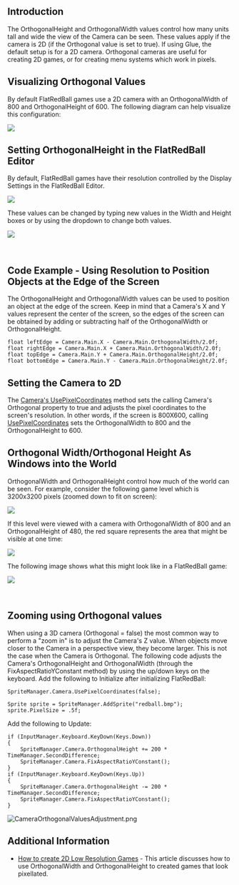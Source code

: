 ## Introduction

The OrthogonalHeight and OrthogonalWidth values control how many units tall and wide the view of the Camera can be seen. These values apply if the camera is 2D (if the Orthogonal value is set to true). If using Glue, the default setup is for a 2D camera. Orthogonal cameras are useful for creating 2D games, or for creating menu systems which work in pixels.

## Visualizing Orthogonal Values

By default FlatRedBall games use a 2D camera with an OrthogonalWidth of 800 and OrthogonalHeight of 600. The following diagram can help visualize this configuration:

![](/media/2021-02-img_603417874d630.png)

## Setting OrthogonalHeight in the FlatRedBall Editor

By default, FlatRedBall games have their resolution controlled by the Display Settings in the FlatRedBall Editor.

![](/media/2022-10-img_635af2e509d7c.png)

These values can be changed by typing new values in the Width and Height boxes or by using the dropdown to change both values.

![](/media/2022-10-img_635af318149de.png)

 

## Code Example - Using Resolution to Position Objects at the Edge of the Screen

The OrthogonalHeight and OrthogonalWidth values can be used to position an object at the edge of the screen. Keep in mind that a Camera's X and Y values represent the center of the screen, so the edges of the screen can be obtained by adding or subtracting half of the OrthogonalWidth or OrthogonalHeight.

``` lang:c#
float leftEdge = Camera.Main.X - Camera.Main.OrthogonalWidth/2.0f;
float rightEdge = Camera.Main.X + Camera.Main.OrthogonalWidth/2.0f;
float topEdge = Camera.Main.Y + Camera.Main.OrthogonalHeight/2.0f;
float bottomEdge = Camera.Main.Y - Camera.Main.OrthogonalHeight/2.0f;
```

## Setting the Camera to 2D

The [Camera's UsePixelCoordinates](/frb/docs/index.php?title=FlatRedBall.Camera.UsePixelCoordinates "FlatRedBall.Camera.UsePixelCoordinates") method sets the calling Camera's Orthogonal property to true and adjusts the pixel coordinates to the screen's resolution. In other words, if the screen is 800X600, calling [UsePixelCoordinates](/frb/docs/index.php?title=FlatRedBall.Camera.UsePixelCoordinates "FlatRedBall.Camera.UsePixelCoordinates") sets the OrthogonalWidth to 800 and the OrthogonalHeight to 600.

## Orthogonal Width/Orthogonal Height As Windows into the World

OrthogonalWidth and OrthogonalHeight control how much of the world can be seen. For example, consider the following game level which is 3200x3200 pixels (zoomed down to fit on screen):

![](/media/2017-07-img_5957200489213.png)

If this level were viewed with a camera with OrthogonalWidth of 800 and an OrthogonalHeight of 480, the red square represents the area that might be visible at one time:

![](/media/2017-07-img_5957212b70f7c.png)

The following image shows what this might look like in a FlatRedBall game:

![](/media/2017-07-img_595721b963f89.png)

 

## Zooming using Orthogonal values

When using a 3D camera (Orthogonal = false) the most common way to perform a "zoom in" is to adjust the Camera's Z value. When objects move closer to the Camera in a perspective view, they become larger. This is not the case when the Camera is Orthogonal. The following code adjusts the Camera's OrthogonalHeight and OrthogonalWidth (through the FixAspectRatioYConstant method) by using the up/down keys on the keyboard. Add the following to Initialize after initializing FlatRedBall:

    SpriteManager.Camera.UsePixelCoordinates(false);

    Sprite sprite = SpriteManager.AddSprite("redball.bmp");
    sprite.PixelSize = .5f;

Add the following to Update:

    if (InputManager.Keyboard.KeyDown(Keys.Down))
    {
        SpriteManager.Camera.OrthogonalHeight += 200 * TimeManager.SecondDifference;
        SpriteManager.Camera.FixAspectRatioYConstant();
    }
    if (InputManager.Keyboard.KeyDown(Keys.Up))
    {
        SpriteManager.Camera.OrthogonalHeight -= 200 * TimeManager.SecondDifference;
        SpriteManager.Camera.FixAspectRatioYConstant();
    }

![CameraOrthogonalValuesAdjustment.png](/media/migrated_media-CameraOrthogonalValuesAdjustment.png)

## Additional Information

-   [How to create 2D Low Resolution Games](/frb/docs/index.php?title=Glue:How_To:Create_2D_Low_Resolution_Games "Glue:How To:Create 2D Low Resolution Games") - This article discusses how to use OrthogonalWidth and OrthogonalHeight to created games that look pixellated.
